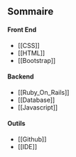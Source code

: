 ## Sommaire

#### Front End

- [[CSS]]
- [[HTML]]
- [[Bootstrap]]


#### Backend

- [[Ruby_On_Rails]]
- [[Database]]
- [[Javascript]]


#### Outils

- [[Github]]
- [[IDE]]